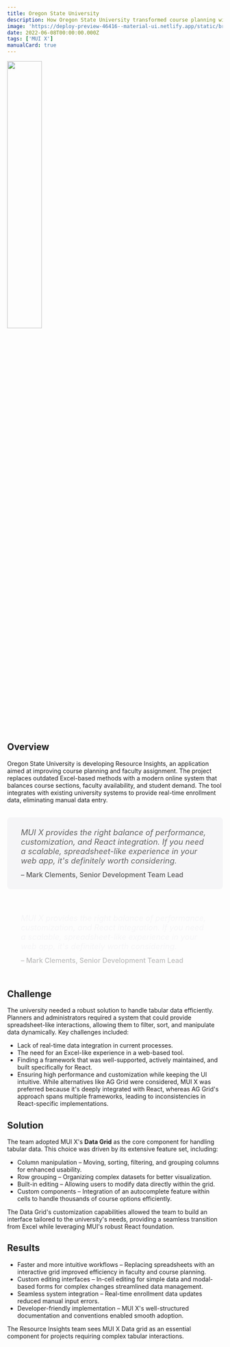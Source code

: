 ```yaml
---
title: Oregon State University
description: How Oregon State University transformed course planning with the MUI X Data Grid.
image: 'https://deploy-preview-46416--material-ui.netlify.app/static/branding/companies/oregon.svg'
date: 2022-06-08T00:00:00.000Z
tags: ['MUI X']
manualCard: true
---
```


<style>
  #blog-responsive-image {
    height: 230px;
    @media (max-width: 600px) {
      height: 167px;
    }
  }
</style>

<img
    id="blog-responsive-image"
    src="/static/branding/companies/oregon.svg"
    alt=""
    style="width: 40%; height: auto; object-fit: cover; object-position: top left; border: 0px; margin-left: 0; margin-bottom: 20px; display: block; text-align: left;"
  />

## Overview

Oregon State University is developing Resource Insights, an application aimed at improving course planning and faculty assignment.
The project replaces outdated Excel-based methods with a modern online system that balances course sections, faculty availability, and student demand.
The tool integrates with existing university systems to provide real-time enrollment data, eliminating manual data entry.

<span class="only-light-mode">
<blockquote style="margin: 32px 0; padding: 24px 32px; background: #f5f5f7; border-left: 6px solid var(--muidocs-palette-primary-main); border-radius: 8px; font-size: 1.15rem; font-style: italic;">
  MUI X provides the right balance of performance, customization, and React integration. If you need a scalable, spreadsheet-like experience in your web app, it's definitely worth considering.
  <br>
  <span style="display: block; margin-top: 12px; font-size: 1rem; font-style: normal; color: #555; font-weight: 500;">
    – Mark Clements, Senior Development Team Lead
  </span>
</blockquote>
</span>
<span class="only-dark-mode">
<blockquote style="margin: 32px 0; padding: 24px 32px; background: var(--muidocs-palette-background-default); border-left: 6px solid var(--muidocs-palette-primary-main); color: #f5f5f7; border-radius: 8px; font-size: 1.15rem; font-style: italic;">
  MUI X provides the right balance of performance, customization, and React integration. If you need a scalable, spreadsheet-like experience in your web app, it's definitely worth considering.
  <br>
  <span style="display: block; margin-top: 12px; font-size: 1rem; font-style: normal; color: #bbb; font-weight: 500;">
    – Mark Clements, Senior Development Team Lead
  </span>
</blockquote>
</span>

## Challenge

The university needed a robust solution to handle tabular data efficiently.
Planners and administrators required a system that could provide spreadsheet-like interactions, allowing them to filter, sort, and manipulate data dynamically.
Key challenges included:

- Lack of real-time data integration in current processes.
- The need for an Excel-like experience in a web-based tool.
- Finding a framework that was well-supported, actively maintained, and built specifically for React.
- Ensuring high performance and customization while keeping the UI intuitive.
  While alternatives like AG Grid were considered, MUI X was preferred because it's deeply integrated with React, whereas AG Grid's approach spans multiple frameworks, leading to inconsistencies in React-specific implementations.

## Solution

The team adopted MUI X's **Data Grid** as the core component for handling tabular data.
This choice was driven by its extensive feature set, including:

- Column manipulation – Moving, sorting, filtering, and grouping columns for enhanced usability.
- Row grouping – Organizing complex datasets for better visualization.
- Built-in editing – Allowing users to modify data directly within the grid.
- Custom components – Integration of an autocomplete feature within cells to handle thousands of course options efficiently.

The Data Grid's customization capabilities allowed the team to build an interface tailored to the university's needs, providing a seamless transition from Excel while leveraging MUI's robust React foundation.

## Results

- Faster and more intuitive workflows – Replacing spreadsheets with an interactive grid improved efficiency in faculty and course planning.
- Custom editing interfaces – In-cell editing for simple data and modal-based forms for complex changes streamlined data management.
- Seamless system integration – Real-time enrollment data updates reduced manual input errors.
- Developer-friendly implementation – MUI X's well-structured documentation and conventions enabled smooth adoption.

The Resource Insights team sees MUI X Data grid as an essential component for projects requiring complex tabular interactions.
